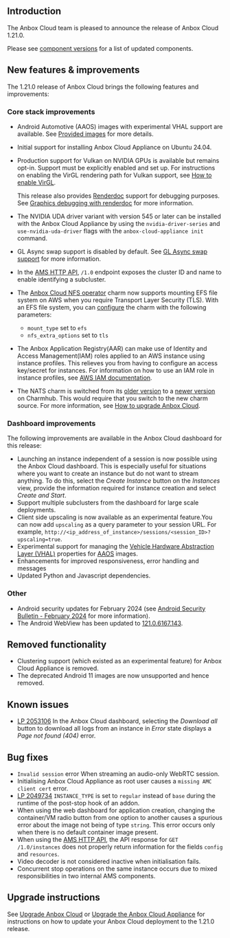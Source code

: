 ## Introduction

The Anbox Cloud team is pleased to announce the release of Anbox Cloud 1.21.0.

Please see [component versions](https://anbox-cloud.io/docs/reference/component-versions) for a list of updated components.

## New features & improvements

The 1.21.0 release of Anbox Cloud brings the following features and improvements:

### Core stack improvements

* Android Automotive (AAOS) images with experimental VHAL support are available. See [Provided images](https://anbox-cloud.io/docs/reference/provided-images) for more details.
* Initial support for installing Anbox Cloud Appliance on Ubuntu 24.04.<!--AC-2229-->
* Production support for Vulkan on NVIDIA GPUs is available but remains opt-in. Support must be explicitly enabled and set up. For instructions on enabling the VirGL rendering path for Vulkan support, see [How to enable VirGL](https://anbox-cloud.io/docs/howto/anbox/enable-virgl).<!--AC-2152-->

  This release also provides [Renderdoc](https://github.com/baldurk/renderdoc) support for debugging purposes. See [Graphics debugging with renderdoc](https://anbox-cloud.io/docs/howto/android/graphics-debugging-with-renderdoc) for more information. <!--AC-2093-->
* The NVIDIA UDA driver variant with version 545 or later can be installed with the Anbox Cloud Appliance by using the `nvidia-driver-series` and `use-nvidia-uda-driver` flags with the `anbox-cloud-appliance init` command.  <!--AC-2259-->
* GL Async swap support is disabled by default. See [GL Async swap support](https://discourse.ubuntu.com/t/ams-configuration/20872#gl-async-swap-support-11) for more information.<!--AC-2228-->
* In the [AMS HTTP API](https://canonical.github.io/anbox-cloud.github.com/latest/ams/), `/1.0` endpoint exposes the cluster ID and name to enable identifying a subcluster.<!--AC-2148-->
* The [Anbox Cloud NFS operator](https://github.com/canonical/anbox-cloud-nfs-operator) charm now supports mounting EFS file system on AWS when you require Transport Layer Security (TLS). With an EFS file system, you can [configure](https://github.com/canonical/anbox-cloud-nfs-operator/blob/main/config.yaml) the charm with the following parameters:<!--AC-2119/2001-->
  - `mount_type` set to `efs`
  - `nfs_extra_options` set to `tls`
* The Anbox Application Registry(AAR) can make use of Identity and Access Management(IAM) roles applied to an AWS instance using instance profiles. This relieves you from having to configure an access key/secret for instances. For information on how to use an IAM role in instance profiles, see [AWS IAM documentation](https://docs.aws.amazon.com/IAM/latest/UserGuide/id_roles_use_switch-role-ec2.html). <!--AC-2025/1700-->
* The NATS charm is switched from its [older version](https://charmhub.io/nats-charmers-nats) to a [newer version](https://charmhub.io/nats) on Charmhub. This would require that you switch to the new charm source. For more information, see [How to upgrade Anbox Cloud](https://discourse.ubuntu.com/t/how-to-upgrade-anbox-cloud/17750).

### Dashboard improvements

The following improvements are available in the Anbox Cloud dashboard for this release:

* Launching an instance independent of a session is now possible using the Anbox Cloud dashboard.  This is especially useful for situations where you want to create an instance but do not want to stream anything. To do this, select the *Create Instance* button on the *Instances* view, provide the information required for instance creation and select *Create and Start*.
* Support multiple subclusters from the dashboard for large scale deployments.
* Client side upscaling is now available as an experimental feature.You can now add `upscaling` as a query parameter to your session URL. For example, `http://<ip_address_of_instance>/sessions/<session_ID>?upscaling=true`.
* Experimental support for managing the [Vehicle Hardware Abstraction Layer (VHAL)](https://source.android.com/docs/automotive/vhal) properties for [AAOS](https://source.android.com/docs/automotive/start/what_automotive) images.
* Enhancements for improved responsiveness, error handling and messages
* Updated Python and Javascript dependencies.

### Other

* Android security updates for February 2024 (see [Android Security Bulletin - February 2024](https://source.android.com/docs/security/bulletin/2024-02-01) for more information).<!--AC-2249-->
* The Android WebView has been updated to [121.0.6167.143](https://chromereleases.googleblog.com/2024/01/chrome-for-android-update_0251787784.html).

## Removed functionality

* Clustering support (which existed as an experimental feature) for Anbox Cloud Appliance is removed.<!--AC-2176-->
* The deprecated Android 11 images are now unsupported and hence removed.<!--AC-2108-->

## Known issues

* [LP 2053106](https://bugs.launchpad.net/anbox-cloud/+bug/2053106) In the Anbox Cloud dashboard, selecting the *Download all* button to download all logs from an instance in *Error* state displays a *Page not found (404)* error.<!--AC-2284-->

## Bug fixes

* `Invalid session` error When streaming an audio-only WebRTC session.<!--AC-2256-->
* Initialising Anbox Cloud Appliance as root user causes a `missing AMC client cert` error. <!--AC-2255-->
* [LP 2049734](https://bugs.launchpad.net/anbox-cloud/+bug/2049734) `INSTANCE_TYPE` is set to `regular` instead of `base` during the runtime of the post-stop hook of an addon.<!--AC-2238-->
* When using the web dashboard for application creation, changing the container/VM radio button from one option to another causes a spurious error about the image not being of type `string`. This error occurs only when there is no default container image present.<!--AC-2178-->
* When using the [AMS HTTP API](https://anbox-cloud.github.io/latest/ams/), the API response for `GET /1.0/instances` does not properly return information for the fields `config` and `resources`. <!--AC-2156-->
* Video decoder is not considered inactive when initialisation fails. <!--AC-2071-->
* Concurrent stop operations on the same instance occurs due to mixed responsibilities in two internal AMS components.<!--AC-2167-->

## Upgrade instructions

See [Upgrade Anbox Cloud](https://anbox-cloud.io/docs/howto/update/upgrade-anbox) or [Upgrade the Anbox Cloud Appliance](https://anbox-cloud.io/docs/howto/update/upgrade-appliance) for instructions on how to update your Anbox Cloud deployment to the 1.21.0 release.
